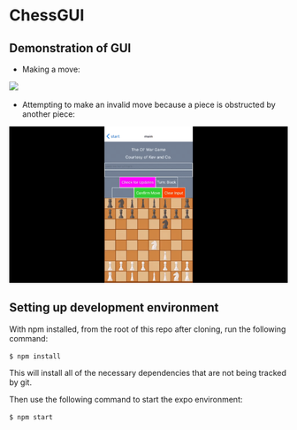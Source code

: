 # ChessGUI

## Demonstration of GUI

- Making a move:

![](demo/MoveDemo.gif)

- Attempting to make an invalid move because a piece is obstructed by another piece:

![](demo/InvalidMove.gif)


## Setting up development environment

With npm installed, from the root of this repo after cloning, run the following command:

`$ npm install`

This will install all of the necessary dependencies that are not being tracked by git.

Then use the following command to start the expo environment:

`$ npm start`